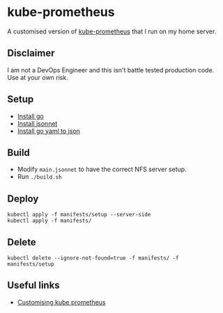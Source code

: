 # kube-prometheus

A customised version of [kube-prometheus](https://github.com/prometheus-operator/kube-prometheus) that I run on my home server.

## Disclaimer
I am not a DevOps Engineer and this isn't battle tested production code.
Use at your own risk.

## Setup
- [Install go](https://go.dev/doc/install)
- [Install jsonnet](https://github.com/google/go-jsonnet)
- [Install go yaml to json](https://github.com/brancz/gojsontoyaml)

## Build
- Modify `main.jsonnet` to have the correct NFS server setup.
- Run `./build.sh`

## Deploy
```
kubectl apply -f manifests/setup --server-side
kubectl apply -f manifests/
```

## Delete
```
kubectl delete --ignore-not-found=true -f manifests/ -f manifests/setup
```

## Useful links
- [Customising kube prometheus](https://github.com/prometheus-operator/kube-prometheus/blob/main/docs/customizing.md)


